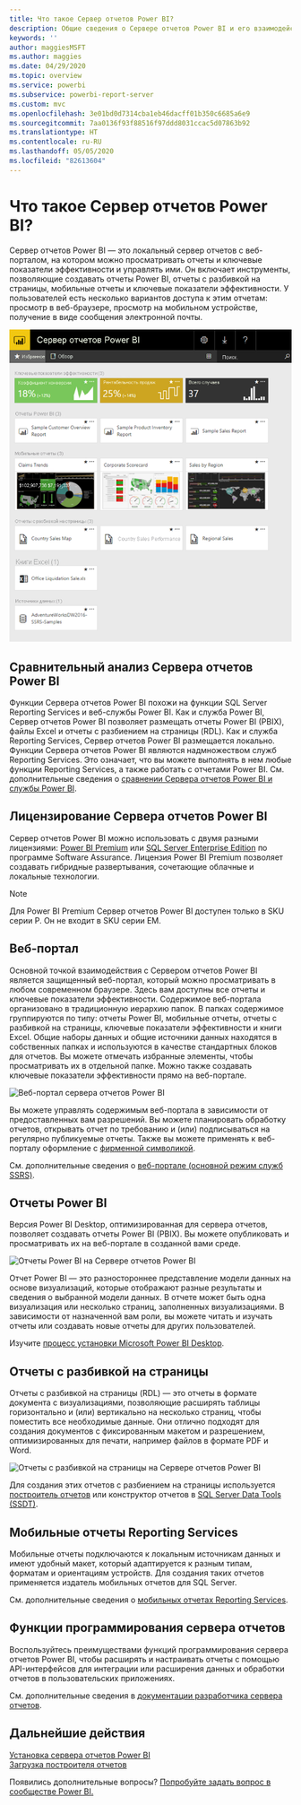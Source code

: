 ```yaml
---
title: Что такое Сервер отчетов Power BI?
description: Общие сведения о Сервере отчетов Power BI и его взаимодействии со службой SQL Server Reporting Services (SSRS) и остальными компонентами Power BI.
keywords: ''
author: maggiesMSFT
ms.author: maggies
ms.date: 04/29/2020
ms.topic: overview
ms.service: powerbi
ms.subservice: powerbi-report-server
ms.custom: mvc
ms.openlocfilehash: 3e01bd0d7314cba1eb46dacff01b350c6685a6e9
ms.sourcegitcommit: 7aa0136f93f88516f97ddd8031ccac5d07863b92
ms.translationtype: HT
ms.contentlocale: ru-RU
ms.lasthandoff: 05/05/2020
ms.locfileid: "82613604"
---
```

# <a name="what-is-power-bi-report-server"></a>Что такое Сервер отчетов Power BI?

Сервер отчетов Power BI — это локальный сервер отчетов с веб-порталом, на котором можно просматривать отчеты и ключевые показатели эффективности и управлять ими. Он включает инструменты, позволяющие создавать отчеты Power BI, отчеты с разбивкой на страницы, мобильные отчеты и ключевые показатели эффективности. У пользователей есть несколько вариантов доступа к этим отчетам: просмотр в веб-браузере, просмотр на мобильном устройстве, получение в виде сообщения электронной почты.

![Веб-портал сервера отчетов Power BI](media/get-started/power-bi-report-server-overview.png)

## <a name="comparing-power-bi-report-server"></a>Сравнительный анализ Сервера отчетов Power BI 
Функции Сервера отчетов Power BI похожи на функции SQL Server Reporting Services и веб-службы Power BI. Как и служба Power BI, Сервер отчетов Power BI позволяет размещать отчеты Power BI (PBIX), файлы Excel и отчеты с разбиением на страницы (RDL). Как и служба Reporting Services, Сервер отчетов Power BI размещается локально. Функции Сервера отчетов Power BI являются надмножеством служб Reporting Services. Это означает, что вы можете выполнять в нем любые функции Reporting Services, а также работать с отчетами Power BI. См. дополнительные сведения о [сравнении Сервера отчетов Power BI и службы Power BI](compare-report-server-service.md).

## <a name="licensing-power-bi-report-server"></a>Лицензирование Сервера отчетов Power BI
Сервер отчетов Power BI можно использовать с двумя разными лицензиями: [Power BI Premium](../service-premium-what-is.md) или [SQL Server Enterprise Edition](https://www.microsoft.com/sql-server/sql-server-2017-editions) по программе Software Assurance. Лицензия Power BI Premium позволяет создавать гибридные развертывания, сочетающие облачные и локальные технологии.  

> [!NOTE]
> Для Power BI Premium Сервер отчетов Power BI доступен только в SKU серии P. Он не входит в SKU серии EM.

## <a name="web-portal"></a>Веб-портал
Основной точкой взаимодействия с Сервером отчетов Power BI является защищенный веб-портал, который можно просматривать в любом современном браузере. Здесь вам доступны все отчеты и ключевые показатели эффективности. Содержимое веб-портала организовано в традиционную иерархию папок. В папках содержимое группируются по типу: отчеты Power BI, мобильные отчеты, отчеты с разбивкой на страницы, ключевые показатели эффективности и книги Excel. Общие наборы данных и общие источники данных находятся в собственных папках и используются в качестве стандартных блоков для отчетов. Вы можете отмечать избранные элементы, чтобы просматривать их в отдельной папке. Можно также создавать ключевые показатели эффективности прямо на веб-портале. 

![Веб-портал сервера отчетов Power BI](media/get-started/web-portal.png)

Вы можете управлять содержимым веб-портала в зависимости от предоставленных вам разрешений. Вы можете планировать обработку отчетов, открывать отчет по требованию и (или) подписываться на регулярно публикуемые отчеты. Также вы можете применять к веб-порталу оформление с [фирменной символикой](https://docs.microsoft.com/sql/reporting-services/branding-the-web-portal). 

См. дополнительные сведения о [веб-портале (основной режим служб SSRS)](https://docs.microsoft.com/sql/reporting-services/web-portal-ssrs-native-mode).

## <a name="power-bi-reports"></a>Отчеты Power BI
Версия Power BI Desktop, оптимизированная для сервера отчетов, позволяет создавать отчеты Power BI (PBIX). Вы можете опубликовать и просматривать их на веб-портале в созданной вами среде.

![Отчеты Power BI на Сервере отчетов Power BI](media/get-started/powerbi-reports.png)

Отчет Power BI — это разностороннее представление модели данных на основе визуализаций, которые отображают разные результаты и сведения о выбранной модели данных.  В отчете может быть одна визуализация или несколько страниц, заполненных визуализациями. В зависимости от назначенной вам роли, вы можете читать и изучать отчеты или создавать новые отчеты для других пользователей.

Изучите [процесс установки Microsoft Power BI Desktop](install-powerbi-desktop.md).

## <a name="paginated-reports"></a>Отчеты с разбивкой на страницы
Отчеты с разбивкой на страницы (RDL) — это отчеты в формате документа с визуализациями, позволяющие расширять таблицы горизонтально и (или) вертикально на несколько страниц, чтобы поместить все необходимые данные. Они отлично подходят для создания документов с фиксированным макетом и разрешением, оптимизированных для печати, например файлов в формате PDF и Word. 

![Отчеты с разбивкой на страницы на Сервере отчетов Power BI](media/get-started/paginated-reports.png)

Для создания этих отчетов с разбиением на страницы используется [построитель отчетов](https://docs.microsoft.com/sql/reporting-services/report-builder/report-builder-in-sql-server-2016) или конструктор отчетов в [SQL Server Data Tools (SSDT)](https://docs.microsoft.com/sql/reporting-services/tools/reporting-services-in-sql-server-data-tools-ssdt).

## <a name="reporting-services-mobile-reports"></a>Мобильные отчеты Reporting Services
Мобильные отчеты подключаются к локальным источникам данных и имеют удобный макет, который адаптируется к разным типам, форматам и ориентациям устройств. Для создания таких отчетов применяется издатель мобильных отчетов для SQL Server.

См. дополнительные сведения о [мобильных отчетах Reporting Services](https://docs.microsoft.com/sql/reporting-services/mobile-reports/create-mobile-reports-with-sql-server-mobile-report-publisher). 

## <a name="report-server-programming-features"></a>Функции программирования сервера отчетов
Воспользуйтесь преимуществами функций программирования сервера отчетов Power BI, чтобы расширять и настраивать отчеты с помощью API-интерфейсов для интеграции или расширения данных и обработки отчетов в пользовательских приложениях.

См. дополнительные сведения в [документации разработчика сервера отчетов](https://docs.microsoft.com/sql/reporting-services/reporting-services-developer-documentation).

## <a name="next-steps"></a>Дальнейшие действия
[Установка сервера отчетов Power BI](install-report-server.md)  
[Загрузка построителя отчетов](https://www.microsoft.com/download/details.aspx?id=53613)  

Появились дополнительные вопросы? [Попробуйте задать вопрос в сообществе Power BI.](https://community.powerbi.com/)


